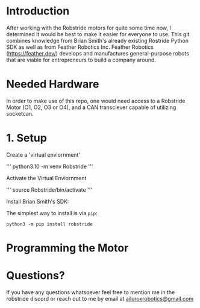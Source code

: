 # Introduction
After working with the Robstride motors for quite some time now, I determined it would be best to make it easier for everyone to use. This git combines knowledge from Brian Smith's already existing Rostride Python SDK as well as from Feather Robotics Inc. Feather Robotics (https://feather.dev/) develops and manufactures general-purpose robots that are viable for entrepreneurs to build a company around.

# Needed Hardware
In order to make use of this repo, one would need access to a Robstride Motor (O1, O2, O3 or O4), and a CAN transciever capable of utilizing socketcan.


# 1. Setup 
Create a 'virtual enviornment'

''' python3.10 -m venv Robstride '''

Activate the Virtual Enviornment

''' source Robstride/bin/activate '''

Install Brian Smith's SDK:

The simplest way to install is via `pip`:

```python3 -m pip install robstride```



# Programming the Motor

# Questions? 
If you have any questions whatsoever feel free to mention me in the robstride discord or reach out to me by email at ailuroxrobotics@gmail.com


